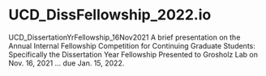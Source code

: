 # UCD_DissFellowship_2022.io
UCD_DissertationYrFellowship_16Nov2021 A brief presentation on the Annual Internal Fellowship Competition for Continuing Graduate Students: Specifically the Dissertation Year Fellowship  Presented to Grosholz Lab on Nov. 16, 2021 ... due Jan. 15, 2022.
